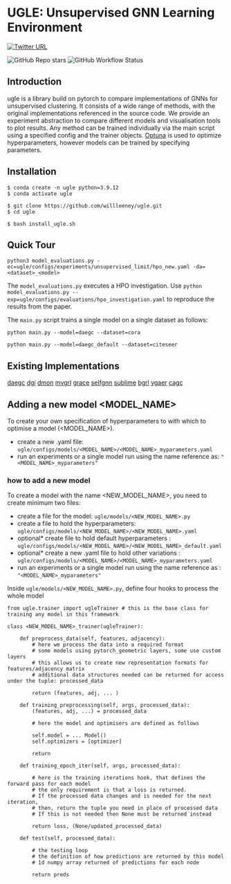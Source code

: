 # UGLE: Unsupervised GNN Learning Environment


[![Twitter URL](https://img.shields.io/twitter/url/https/twitter.com/willleeney.svg?style=social&label=Follow%20%40willleeney)](https://twitter.com/willleeney)

![GitHub Repo stars](https://img.shields.io/github/stars/willleeney/ugle?style=social)
![GitHub Workflow Status](https://img.shields.io/github/actions/workflow/status/willleeney/ugle/main-workflow.yaml)



## Introduction

ugle is a library build on pytorch to compare implementations of GNNs for unsupervised clustering.
It consists of a wide range of methods, with the original implementations referenced in the source code.
We provide an experiment abstraction to compare different models and visualisation tools to plot results. 
Any method can be trained individually via the main script using a specified config and the trainer objects. 
[Optuna](https://optuna.readthedocs.io/en/stable/tutorial/index.html) is used to optimize hyperparameters, however models can be trained by specifying parameters. 


## Installation

```
$ conda create -n ugle python=3.9.12
$ conda activate ugle

$ git clone https://github.com/willleeney/ugle.git
$ cd ugle

$ bash install_ugle.sh
```


## Quick Tour


```python3 model_evaluations.py -ec=ugle/configs/experiments/unsupervised_limit/hpo_new.yaml -da=<dataset>_<model>```



The ```model_evaluations.py``` executes a HPO investigation. 
Use ```python model_evaluations.py --exp=ugle/configs/evaluations/hpo_investigation.yaml``` to reproduce the results from the paper.

The ```main.py``` script trains a single model on a single dataset as follows:

```python main.py --model=daegc --dataset=cora```

```python main.py --model=daegc_default --dataset=citeseer```


## Existing Implementations 

[daegc](https://github.com/Tiger101010/DAEGC)
[dgi](https://github.com/PetarV-/DGI)
[dmon](https://github.com/google-research/google-research/blob/master/graph_embedding/dmon/dmon.py)
[mvgrl](https://github.com/kavehhassani/mvgrl)
[grace](https://github.com/CRIPAC-DIG/GRACE)
[selfgnn](https://github.com/zekarias-tilahun/SelfGNN)
[sublime](https://github.com/GRAND-Lab/SUBLIME)
[bgrl](https://github.com/Namkyeong/BGRL_Pytorch)
[vgaer](https://github.com/qcydm/VGAER/tree/main/VGAER_codes)
[cagc](https://github.com/wangtong627/CAGC/)

## Adding a new model <MODEL_NAME> 


To create your own specification of hyperparameters to with which to optimise a model (<MODEL_NAME>).
* create a new .yaml file:  ```ugle/configs/models/<MODEL_NAME>/<MODEL_NAME>_myparameters.yaml``` 
* run an experiments or a single model run using the name reference as: ```"<MODEL_NAME>_myparameters"```

### how to add a new model

To create a model with the name <NEW_MODEL_NAME>, you need to create minimum two files:
* create a file for the model: ```ugle/models/<NEW_MODEL_NAME>.py```
* create a file to hold the hyperparameters: ```ugle/configs/models/<NEW_MODEL_NAME>/<NEW_MODEL_NAME>.yaml```
* optional* create file to hold default hyperparameters : ```ugle/configs/models/<NEW_MODEL_NAME>/<NEW_MODEL_NAME>_default.yaml```
* optional* create a new .yaml file to hold other variations :  ```ugle/configs/models/<MODEL_NAME>/<MODEL_NAME>_myparameters.yaml``` 
* run an experiments or a single model run using the name reference as : ```"<MODEL_NAME>_myparameters"```

Inside ```ugle/models/<NEW_MODEL_NAME>.py```, define four hooks to process the whole model
```
from ugle.trainer import ugleTrainer # this is the base class for training any model in this framework

class <NEW_MODEL_NAME>_trainer(ugleTrainer):

    def preprocess_data(self, features, adjacency):
        # here we process the data into a required format 
        # some models using pytorch_geometric layers, some use custom layers 
        # this allows us to create new representation formats for features/adjacency matrix
        # additional data structures needed can be returned for access under the tuple: processed_data
        
        return (features, adj, ... )

    def training_preprocessing(self, args, processed_data):
        (features, adj, ...) = processed_data
        
        # here the model and optimisers are defined as follows
        
        self.model = ... Model()
        self.optimizers = [optimizer]
        
        return

    def training_epoch_iter(self, args, processed_data):
    
        # here is the training iterations hook, that defines the forward pass for each model 
        # the only requirement is that a loss is returned.
        # If the processed data changes and is needed for the next iteration, 
        # then, return the tuple you need in place of processed data
        # If this is not needed then None must be returned instead
    
        return loss, (None/updated_processed_data)

    def test(self, processed_data):
    
        # the testing loop
        # the definition of how predictions are returned by this model
        # 1d numpy array returned of predictions for each node
    
        return preds

```